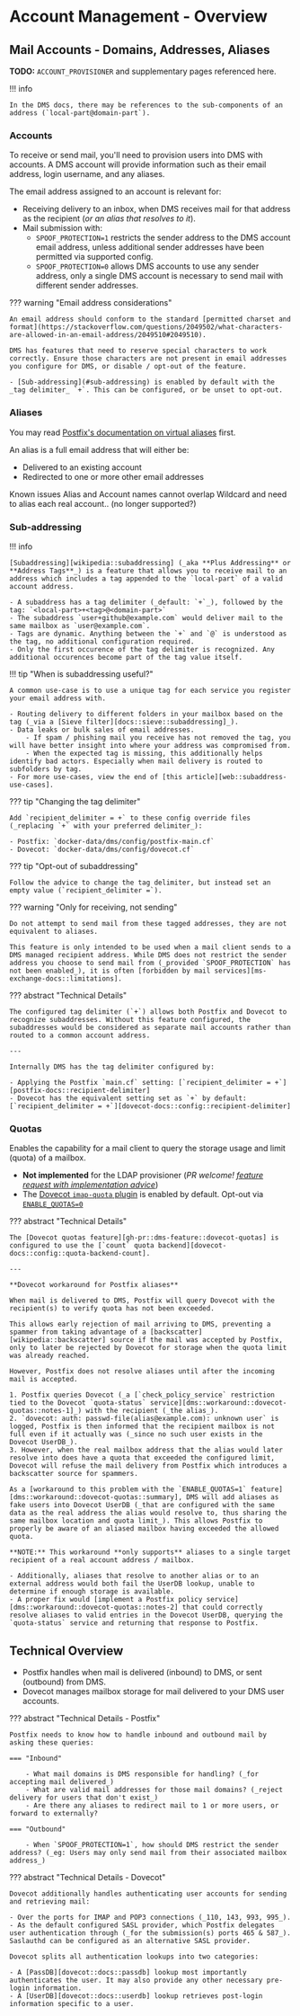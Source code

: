 # Account Management - Overview

## Mail Accounts - Domains, Addresses, Aliases

**TODO:** `ACCOUNT_PROVISIONER` and supplementary pages referenced here.

!!! info

    In the DMS docs, there may be references to the sub-components of an address (`local-part@domain-part`).

### Accounts

To receive or send mail, you'll need to provision users into DMS with accounts. A DMS account will provide information such as their email address, login username, and any aliases.

The email address assigned to an account is relevant for:

- Receiving delivery to an inbox, when DMS receives mail for that address as the recipient (_or an alias that resolves to it_).
- Mail submission with:
    - `SPOOF_PROTECTION=1` restricts the sender address to the DMS account email address, unless additional sender addresses have been permitted via supported config.
    - `SPOOF_PROTECTION=0` allows DMS accounts to use any sender address, only a single DMS account is necessary to send mail with different sender addresses.

??? warning "Email address considerations"

    An email address should conform to the standard [permitted charset and format](https://stackoverflow.com/questions/2049502/what-characters-are-allowed-in-an-email-address/2049510#2049510).

    DMS has features that need to reserve special characters to work correctly. Ensure those characters are not present in email addresses you configure for DMS, or disable / opt-out of the feature.

    - [Sub-addressing](#sub-addressing) is enabled by default with the _tag delimiter_ `+`. This can be configured, or be unset to opt-out.

### Aliases

You may read [Postfix's documentation on virtual aliases][postfix-docs::virtual-alias] first.

An alias is a full email address that will either be:

- Delivered to an existing account
- Redirected to one or more other email addresses

Known issues
Alias and Account names cannot overlap
Wildcard and need to alias each real account.. (no longer supported?)

### Sub-addressing

!!! info

    [Subaddressing][wikipedia::subaddressing] (_aka **Plus Addressing** or **Address Tags**_) is a feature that allows you to receive mail to an address which includes a tag appended to the `local-part` of a valid account address.

    - A subaddress has a tag delimiter (_default: `+`_), followed by the tag: `<local-part>+<tag>@<domain-part>`
    - The subaddress `user+github@example.com` would deliver mail to the same mailbox as `user@example.com`.
    - Tags are dynamic. Anything between the `+` and `@` is understood as the tag, no additional configuration required.
    - Only the first occurence of the tag delimiter is recognized. Any additional occurences become part of the tag value itself.

!!! tip "When is subaddressing useful?"

    A common use-case is to use a unique tag for each service you register your email address with.

    - Routing delivery to different folders in your mailbox based on the tag (_via a [Sieve filter][docs::sieve::subaddressing]_).
    - Data leaks or bulk sales of email addresses.
        - If spam / phishing mail you receive has not removed the tag, you will have better insight into where your address was compromised from.
        - When the expected tag is missing, this additionally helps identify bad actors. Especially when mail delivery is routed to subfolders by tag.
    - For more use-cases, view the end of [this article][web::subaddress-use-cases].

??? tip "Changing the tag delimiter"

    Add `recipient_delimiter = +` to these config override files (_replacing `+` with your preferred delimiter_):

    - Postfix: `docker-data/dms/config/postfix-main.cf`
    - Dovecot: `docker-data/dms/config/dovecot.cf`

??? tip "Opt-out of subaddressing"

    Follow the advice to change the tag delimiter, but instead set an empty value (`recipient_delimiter =`).

??? warning "Only for receiving, not sending"

    Do not attempt to send mail from these tagged addresses, they are not equivalent to aliases.

    This feature is only intended to be used when a mail client sends to a DMS managed recipient address. While DMS does not restrict the sender address you choose to send mail from (_provided `SPOOF_PROTECTION` has not been enabled_), it is often [forbidden by mail services][ms-exchange-docs::limitations].

??? abstract "Technical Details"

    The configured tag delimiter (`+`) allows both Postfix and Dovecot to recognize subaddresses. Without this feature configured, the subaddresses would be considered as separate mail accounts rather than routed to a common account address.

    ---

    Internally DMS has the tag delimiter configured by:

    - Applying the Postfix `main.cf` setting: [`recipient_delimiter = +`][postfix-docs::recipient-delimiter]
    - Dovecot has the equivalent setting set as `+` by default: [`recipient_delimiter = +`][dovecot-docs::config::recipient-delimiter]

### Quotas

Enables the capability for a mail client to query the storage usage and limit (quota) of a mailbox.

- **Not implemented** for the LDAP provisioner (_PR welcome! [feature request with implementation advice][gh-issue::dms-feature-request::dovecot-quotas-ldap]_)
- The [Dovecot `imap-quota` plugin][dovecot-docs::plugin::imap-quota] is enabled by default. Opt-out via [`ENABLE_QUOTAS=0`][docs::env::enable-quotas]

??? abstract "Technical Details"

    The [Dovecot quotas feature][gh-pr::dms-feature::dovecot-quotas] is configured to use the [`count` quota backend][dovecot-docs::config::quota-backend-count].

    ---

    **Dovecot workaround for Postfix aliases**

    When mail is delivered to DMS, Postfix will query Dovecot with the recipient(s) to verify quota has not been exceeded.

    This allows early rejection of mail arriving to DMS, preventing a spammer from taking advantage of a [backscatter][wikipedia::backscatter] source if the mail was accepted by Postfix, only to later be rejected by Dovecot for storage when the quota limit was already reached.

    However, Postfix does not resolve aliases until after the incoming mail is accepted.

    1. Postfix queries Dovecot (_a [`check_policy_service` restriction tied to the Dovecot `quota-status` service][dms::workaround::dovecot-quotas::notes-1]_) with the recipient (_the alias_).
    2. `dovecot: auth: passwd-file(alias@example.com): unknown user` is logged, Postfix is then informed that the recipient mailbox is not full even if it actually was (_since no such user exists in the Dovecot UserDB_).
    3. However, when the real mailbox address that the alias would later resolve into does have a quota that exceeded the configured limit, Dovecot will refuse the mail delivery from Postfix which introduces a backscatter source for spammers.

    As a [workaround to this problem with the `ENABLE_QUOTAS=1` feature][dms::workaround::dovecot-quotas::summary], DMS will add aliases as fake users into Dovecot UserDB (_that are configured with the same data as the real address the alias would resolve to, thus sharing the same mailbox location and quota limit_). This allows Postfix to properly be aware of an aliased mailbox having exceeded the allowed quota.

    **NOTE:** This workaround **only supports** aliases to a single target recipient of a real account address / mailbox.

    - Additionally, aliases that resolve to another alias or to an external address would both fail the UserDB lookup, unable to determine if enough storage is available.
    - A proper fix would [implement a Postfix policy service][dms::workaround::dovecot-quotas::notes-2] that could correctly resolve aliases to valid entries in the Dovecot UserDB, querying the `quota-status` service and returning that response to Postfix.

## Technical Overview

- Postfix handles when mail is delivered (inbound) to DMS, or sent (outbound) from DMS.
- Dovecot manages mailbox storage for mail delivered to your DMS user accounts.

??? abstract "Technical Details - Postfix"

    Postfix needs to know how to handle inbound and outbound mail by asking these queries:

    === "Inbound"

        - What mail domains is DMS responsible for handling? (_for accepting mail delivered_)
        - What are valid mail addresses for those mail domains? (_reject delivery for users that don't exist_)
        - Are there any aliases to redirect mail to 1 or more users, or forward to externally?

    === "Outbound"

        - When `SPOOF_PROTECTION=1`, how should DMS restrict the sender address? (_eg: Users may only send mail from their associated mailbox address_)

??? abstract "Technical Details - Dovecot"

    Dovecot additionally handles authenticating user accounts for sending and retrieving mail:

    - Over the ports for IMAP and POP3 connections (_110, 143, 993, 995_).
    - As the default configured SASL provider, which Postfix delegates user authentication through (_for the submission(s) ports 465 & 587_). Saslauthd can be configured as an alternative SASL provider.

    Dovecot splits all authentication lookups into two categories:

    - A [PassDB][dovecot::docs::passdb] lookup most importantly authenticates the user. It may also provide any other necessary pre-login information.
    - A [UserDB][dovecot::docs::userdb] lookup retrieves post-login information specific to a user.

[docs::sieve::subaddressing]: ../advanced/mail-sieve.md#subaddress-mailbox-routing
[web::subaddress-use-cases]: https://www.codetwo.com/admins-blog/plus-addressing/
[wikipedia::subaddressing]: https://en.wikipedia.org/wiki/Email_address#Sub-addressing
[ms-exchange-docs::limitations]: https://learn.microsoft.com/en-us/exchange/recipients-in-exchange-online/plus-addressing-in-exchange-online#using-plus-addresses

[docs::env::enable-quotas]: ../environment.md#enable_quotas
[gh-issue::dms-feature-request::dovecot-quotas-ldap]: https://github.com/docker-mailserver/docker-mailserver/issues/2957
[dovecot-docs::config::quota-backend-count]: https://doc.dovecot.org/configuration_manual/quota/quota_count/#quota-backend-count
[dovecot-docs::plugin::imap-quota]: https://doc.dovecot.org/settings/plugin/imap-quota-plugin/
[gh-pr::dms-feature::dovecot-quotas]: https://github.com/docker-mailserver/docker-mailserver/pull/1469
[wikipedia::backscatter]: https://en.wikipedia.org/wiki/Backscatter_%28email%29
[dms::workaround::dovecot-quotas::notes-1]: https://github.com/docker-mailserver/docker-mailserver/issues/2091#issuecomment-954298788
[dms::workaround::dovecot-quotas::notes-2]: https://github.com/docker-mailserver/docker-mailserver/pull/2248#issuecomment-953754532
[dms::workaround::dovecot-quotas::summary]: https://github.com/docker-mailserver/docker-mailserver/pull/2248#issuecomment-955088677

[postfix-docs::virtual-alias]: http://www.postfix.org/VIRTUAL_README.html#virtual_alias
[postfix-docs::recipient-delimiter]: http://www.postfix.org/postconf.5.html#recipient_delimiter
[dovecot-docs::config::recipient-delimiter]: https://doc.dovecot.org/settings/core/#core_setting-recipient_delimiter

